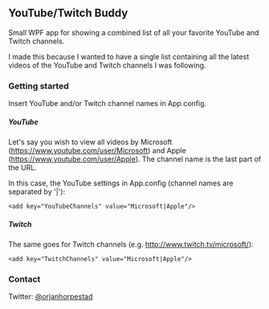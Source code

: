 ﻿## YouTube/Twitch Buddy

Small WPF app for showing a combined list of all your favorite YouTube and Twitch channels.

I made this because I wanted to have a single list containing all the latest videos of the YouTube and Twitch channels I was following.

### Getting started

Insert YouTube and/or Twitch channel names in App.config. 


##### YouTube

Let's say you wish to view all videos by Microsoft (https://www.youtube.com/user/Microsoft) and Apple (https://www.youtube.com/user/Apple).
The channel name is the last part of the URL.

In this case, the YouTube settings in App.config (channel names are separated by '|'):

`<add key="YouTubeChannels" value="Microsoft|Apple"/>`

##### Twitch

The same goes for Twitch channels (e.g. http://www.twitch.tv/microsoft/):

`<add key="TwitchChannels" value="Microsoft|Apple"/>`

### Contact

Twitter: [@orjanhorpestad](https://twitter.com/orjanhorpestad)